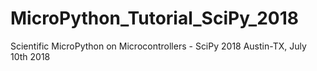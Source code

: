 # MicroPython_Tutorial_SciPy_2018
Scientific MicroPython on Microcontrollers - SciPy 2018
Austin-TX, July 10th 2018
